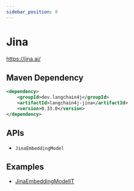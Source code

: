 ```yaml
---
sidebar_position: 8
---
```


# Jina

https://jina.ai/


## Maven Dependency

```xml
<dependency>
    <groupId>dev.langchain4j</groupId>
    <artifactId>langchain4j-jina</artifactId>
    <version>0.33.0</version>
</dependency>
```

## APIs

- `JinaEmbeddingModel`


## Examples

- [JinaEmbeddingModelIT](https://github.com/langchain4j/langchain4j/blob/main/langchain4j-jina/src/test/java/dev/langchain4j/model/jina/JinaEmbeddingModelIT.java)
